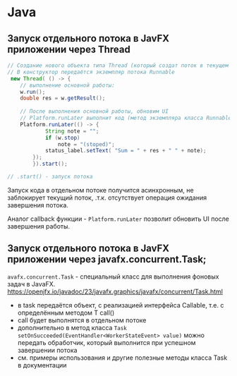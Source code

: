 # Java

## Запуск отдельного потока в JavFX приложении через Thread
```java
// Создание нового объекта типа Thread (который создат поток в текущем процессе)
// В конструктор передаётся экземпляр потока Runnable 
 new Thread( () -> {
    // выполнение основной работы:
    w.run();    
    double res = w.getResult();
     
    // После выполнения основной работы, обновим UI
    // Platform.runLater выполнит код (метод экземпляра класса Runnable) из основного потока приложения
    Platform.runLater(() -> {
            String note = "";
            if (w.stop)
                note = "(stoped)";
            status_label.setText( "Sum = " + res + " " + note);
        });
        }).start();

// .start() - запуск потока
```

Запуск кода в отдельном потоке получится асинхронным, не заблокирует текущий поток, .т.к. отсутствует операция ожидания завершения потока.

Аналог callback функции -  `Platform.runLater` позволит обновить UI после завершения работы. 


## Запуск отдельного потока в JavFX приложении через javafx.concurrent.Task;

`avafx.concurrent.Task` - специальный класс для выполнения фоновых задач в JavaFX. 
https://openjfx.io/javadoc/23/javafx.graphics/javafx/concurrent/Task.html

* в task передаётся объект, с реализацией интерфейса Callable, т.е. с определённым методом T call()
* call будет выполнятся в отдельном потоке
* дополнительно в метод класса `Task` 
`setOnSucceeded(EventHandler<WorkerStateEvent> value)`  можно передать обработчик, который выполнится при успешном завершении потока
* см. примеры использования и другие полезные методы класса Task в документации